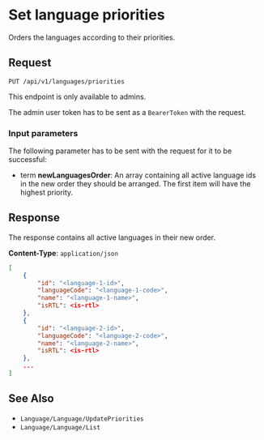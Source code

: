 # Set language priorities

Orders the languages according to their priorities.

## Request

    PUT /api/v1/languages/priorities

This endpoint is only available to admins.

The admin user token has to be sent as a `BearerToken` with the request.

### Input parameters

The following parameter has to be sent with the request for it to be successful:

- term **newLanguagesOrder**: An array containing all active language ids in the new order they should be arranged. The first item will have the highest priority.

## Response

The response contains all active languages in their new order.

**Content-Type**: `application/json`

```json
[
    {
        "id": "<language-1-id>",
        "languageCode": "<language-1-code>",
        "name": "<language-1-name>",
        "isRTL": <is-rtl>
    },
    {
        "id": "<language-2-id>",
        "languageCode": "<language-2-code>",
        "name": "<language-2-name>",
        "isRTL": <is-rtl>
    },
    ...
]
```

## See Also

* ``Language/Language/UpdatePriorities``
* ``Language/Language/List``
